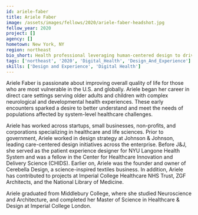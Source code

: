 ```yaml
---
id: ariele-faber
title: Ariele Faber
image: /assets/images/fellows/2020/ariele-faber-headshot.jpg
fellow_year: 2020
project: []
agency: []
hometown: New York, NY
region: northeast
bio_short: Health professional leveraging human-centered design to drive innovation in patient experience, healthcare quality & safety, and environmental sustainability.
tags: ['northeast', '2020', 'Digital_Health', 'Design_And_Experience']
skills: ['Design and Experience', 'Digital Health']
---
```


Ariele Faber is passionate about improving overall quality of life for those who are most vulnerable in the U.S. and globally. Ariele began her career in direct care settings serving older adults and children with complex neurological and developmental health experiences. These early encounters sparked a desire to better understand and meet the needs of populations affected by system-level healthcare challenges.

Ariele has worked across startups, small businesses, non-profits, and corporations specializing in healthcare and life sciences. Prior to government, Ariele worked in design strategy at Johnson & Johnson, leading care-centered design initiatives across the enterprise. Before J&J, she served as the patient experience designer for NYU Langone Health System and was a fellow in the Center for Healthcare Innovation and Delivery Science (CHIDS). Earlier on, Ariele was the founder and owner of Cerebella Design, a science-inspired textiles business. In addition, Ariele has contributed to projects at Imperial College Healthcare NHS Trust, ZGF Architects, and the National Library of Medicine.

Ariele graduated from Middlebury College, where she studied Neuroscience and Architecture, and completed her Master of Science in Healthcare & Design at Imperial College London.
